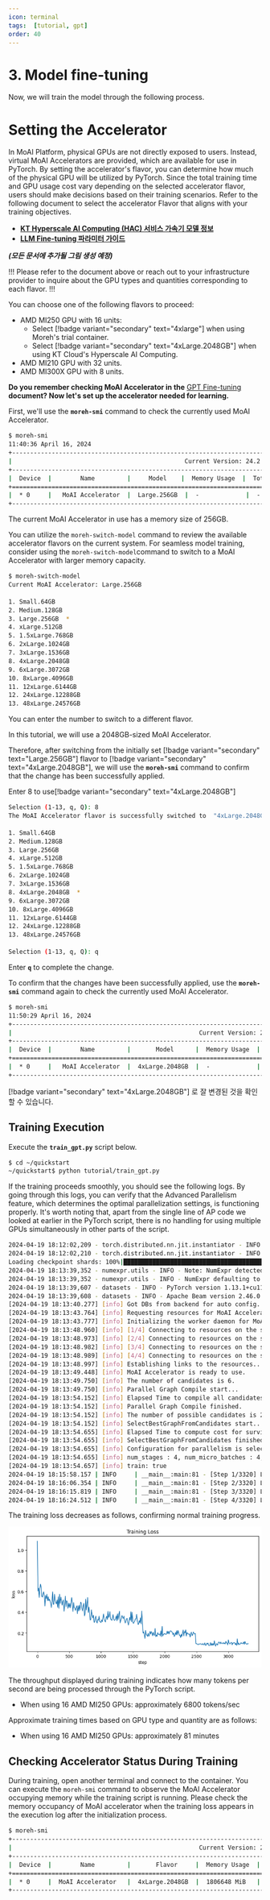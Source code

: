 ```yaml
---
icon: terminal
tags:  [tutorial, gpt]
order: 40
---
```


# 3. Model fine-tuning

Now, we will train the model through the following process. 

# **Setting the Accelerator**

In MoAI Platform, physical GPUs are not directly exposed to users. Instead, virtual MoAI Accelerators are provided, which are available for use in PyTorch. By setting the accelerator's flavor, you can determine how much of the physical GPU will be utilized by PyTorch. Since the total training time and GPU usage cost vary depending on the selected accelerator flavor, users should make decisions based on their training scenarios. Refer to the following document to select the accelerator Flavor that aligns with your training objectives.

- **[KT Hyperscale AI Computing (HAC) 서비스 가속기 모델 정보](/Supported_Documents/KT_HAC_Models_Info.md)** 
- **[LLM Fine-tuning 파라미터 가이드](/Supported_Documents/LLM_param_guide.md)**

***(모든 문서에 추가될 그림 생성 예정)***

!!!
Please refer to the document above or reach out to your infrastructure provider to inquire about the GPU types and quantities corresponding to each flavor.
!!!

You can choose one of the following flavors to proceed:

- AMD MI250 GPU with 16 units:
    - Select  [!badge variant="secondary" text="4xlarge"] when using Moreh's trial container.
    - Select [!badge variant="secondary" text="4xLarge.2048GB"] when using KT Cloud's Hyperscale AI Computing.
- AMD MI210 GPU with 32 units.
- AMD MI300X GPU with 8 units.

**Do you remember checking MoAI Accelerator in the** [GPT Fine-tuning](index.md) **document? Now let's set up the accelerator needed for learning.**

First, we'll use the **`moreh-smi`** command to check the currently used MoAI Accelerator.

```bash
$ moreh-smi
11:40:36 April 16, 2024
+-------------------------------------------------------------------------------------------------+
|                                                Current Version: 24.2.0  Latest Version: 24.2.0  |
+-------------------------------------------------------------------------------------------------+
|  Device  |        Name         |     Model    |  Memory Usage  |  Total Memory  |  Utilization  |
+=================================================================================================+
|  * 0     |   MoAI Accelerator  |  Large.256GB  |  -             |  -             |  -            |
+-------------------------------------------------------------------------------------------------+
```

The current MoAI Accelerator in use has a memory size of 256GB.

You can utilize the `moreh-switch-model` command to review the available accelerator flavors on the current system. For seamless model training, consider using the `moreh-switch-model`command to switch to a MoAI Accelerator with larger memory capacity.

```bash
$ moreh-switch-model
Current MoAI Accelerator: Large.256GB

1. Small.64GB 
2. Medium.128GB 
3. Large.256GB  *
4. xLarge.512GB 
5. 1.5xLarge.768GB 
6. 2xLarge.1024GB 
7. 3xLarge.1536GB 
8. 4xLarge.2048GB 
9. 6xLarge.3072GB 
10. 8xLarge.4096GB 
11. 12xLarge.6144GB 
12. 24xLarge.12288GB 
13. 48xLarge.24576GB 
```

You can enter the number to switch to a different flavor.

In this tutorial, we will use a 2048GB-sized MoAI Accelerator.

Therefore, after switching from the initially set [!badge variant="secondary" text="Large.256GB"] flavor to [!badge variant="secondary" text="4xLarge.2048GB"], we will use the **`moreh-smi`** command to confirm that the change has been successfully applied.

Enter 8 to use[!badge variant="secondary" text="4xLarge.2048GB"]


```bash
Selection (1-13, q, Q): 8
The MoAI Accelerator flavor is successfully switched to  "4xLarge.2048GB".

1. Small.64GB 
2. Medium.128GB 
3. Large.256GB 
4. xLarge.512GB 
5. 1.5xLarge.768GB 
6. 2xLarge.1024GB 
7. 3xLarge.1536GB 
8. 4xLarge.2048GB  *
9. 6xLarge.3072GB 
10. 8xLarge.4096GB 
11. 12xLarge.6144GB 
12. 24xLarge.12288GB 
13. 48xLarge.24576GB 

Selection (1-13, q, Q): q
```

Enter **`q`** to complete the change.

To confirm that the changes have been successfully applied, use the **`moreh-smi`** command again to check the currently used MoAI Accelerator.

```bash
$ moreh-smi
11:50:29 April 16, 2024
+-----------------------------------------------------------------------------------------------------+
|                                                    Current Version: 24.2.0  Latest Version: 24.2.0  |
+-----------------------------------------------------------------------------------------------------+
|  Device  |        Name         |       Model      |  Memory Usage  |  Total Memory  |  Utilization  |
+=====================================================================================================+
|  * 0     |   MoAI Accelerator  |  4xLarge.2048GB  |  -             |  -             |  -            |
+-----------------------------------------------------------------------------------------------------+
```

[!badge variant="secondary" text="4xLarge.2048GB"] 로 잘 변경된 것을 확인할 수 있습니다.



## Training Execution

Execute the **`train_gpt.py`** script below.

```bash
$ cd ~/quickstart
~/quickstart$ python tutorial/train_gpt.py
```

If the training proceeds smoothly, you should see the following logs. By going through this logs, you can verify that the Advanced Parallelism feature, which determines the optimal parallelization settings, is functioning properly. It's worth noting that, apart from the single line of AP code we looked at earlier in the PyTorch script, there is no handling for using multiple GPUs simultaneously in other parts of the script.


```bash
2024-04-19 18:12:02,209 - torch.distributed.nn.jit.instantiator - INFO - Created a temporary directory at /tmp/tmpbfjomsh3
2024-04-19 18:12:02,210 - torch.distributed.nn.jit.instantiator - INFO - Writing /tmp/tmpbfjomsh3/_remote_module_non_scriptable.py
Loading checkpoint shards: 100%|████████████████████████████████████████████████████████████████████████████████████| 2/2 [01:00<00:00, 30.41s/it]
2024-04-19 18:13:39,352 - numexpr.utils - INFO - Note: NumExpr detected 16 cores but "NUMEXPR_MAX_THREADS" not set, so enforcing safe limit of 8.
2024-04-19 18:13:39,352 - numexpr.utils - INFO - NumExpr defaulting to 8 threads.
2024-04-19 18:13:39,607 - datasets - INFO - PyTorch version 1.13.1+cu116.moreh24.2.0 available.
2024-04-19 18:13:39,608 - datasets - INFO - Apache Beam version 2.46.0 available.
[2024-04-19 18:13:40.277] [info] Got DBs from backend for auto config.
[2024-04-19 18:13:43.764] [info] Requesting resources for MoAI Accelerator from the server...
[2024-04-19 18:13:43.777] [info] Initializing the worker daemon for MoAI Accelerator
[2024-04-19 18:13:48.960] [info] [1/4] Connecting to resources on the server (192.168.110.7:24166)...
[2024-04-19 18:13:48.973] [info] [2/4] Connecting to resources on the server (192.168.110.10:24166)...
[2024-04-19 18:13:48.982] [info] [3/4] Connecting to resources on the server (192.168.110.34:24166)...
[2024-04-19 18:13:48.989] [info] [4/4] Connecting to resources on the server (192.168.110.83:24166)...
[2024-04-19 18:13:48.997] [info] Establishing links to the resources...
[2024-04-19 18:13:49.448] [info] MoAI Accelerator is ready to use.
[2024-04-19 18:13:49.750] [info] The number of candidates is 6.
[2024-04-19 18:13:49.750] [info] Parallel Graph Compile start...
[2024-04-19 18:13:54.152] [info] Elapsed Time to compile all candidates = 4401 [ms]
[2024-04-19 18:13:54.152] [info] Parallel Graph Compile finished.
[2024-04-19 18:13:54.152] [info] The number of possible candidates is 2.
[2024-04-19 18:13:54.152] [info] SelectBestGraphFromCandidates start...
[2024-04-19 18:13:54.655] [info] Elapsed Time to compute cost for survived candidates = 502 [ms]
[2024-04-19 18:13:54.655] [info] SelectBestGraphFromCandidates finished.
[2024-04-19 18:13:54.655] [info] Configuration for parallelism is selected.
[2024-04-19 18:13:54.655] [info] num_stages : 4, num_micro_batches : 4, batch_per_device : 1, No TP, recomputation : true, distribute_param : true
[2024-04-19 18:13:54.657] [info] train: true
2024-04-19 18:15:58.157 | INFO     | __main__:main:81 - [Step 1/3320] Loss: 0.83984375 Throughput: 4007.04 tokens/sec
2024-04-19 18:16:06.354 | INFO     | __main__:main:81 - [Step 2/3320] Loss: 0.8984375 Throughput: 16871.67 tokens/sec
2024-04-19 18:16:15.819 | INFO     | __main__:main:81 - [Step 3/3320] Loss: 0.80078125 Throughput: 17141.09 tokens/sec
2024-04-19 18:16:24.512 | INFO     | __main__:main:81 - [Step 4/3320] Loss: 0.63671875 Throughput: 17170.67 tokens/sec
```

The training loss decreases as follows, confirming normal training progress.

![](./img/training_loss.png)

The throughput displayed during training indicates how many tokens per second are being processed through the PyTorch script.

- When using 16 AMD MI250 GPUs: approximately 6800 tokens/sec

Approximate training times based on GPU type and quantity are as follows:

- When using 16 AMD MI250 GPUs: approximately 81 minutes

## Checking Accelerator Status During Training

During training, open another terminal and connect to the container. You can execute the `moreh-smi` command to observe the MoAI Accelerator occupying memory while the training script is running. Please check the memory occupancy of MoAI accelerator when the training loss appears in the execution log after the initialization process.

```bash
$ moreh-smi
+-----------------------------------------------------------------------------------------------------+
|                                                    Current Version: 24.2.0  Latest Version: 24.2.0  |
+-----------------------------------------------------------------------------------------------------+
|  Device  |        Name         |       Flavor     |  Memory Usage  |  Total Memory  |  Utilization  |
+=====================================================================================================+
|  * 0     |  MoAI Accelerator   |  4xLarge.2048GB  |  1806648 MiB   |  2096640 MiB   |    71%        |
+-----------------------------------------------------------------------------------------------------+
```

